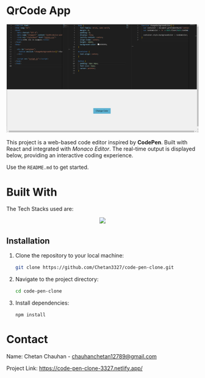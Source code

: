 <!-- ABOUT THE PROJECT -->
# QrCode App
![demo](image.png)

This project is a web-based code editor inspired by **CodePen**. Built with React and integrated with *Monaco Editor*. The real-time output is displayed below, providing an interactive coding experience.

Use the `README.md` to get started.

<!-- BUILT WITH -->
# Built With

The Tech Stacks used are:

<div align="center">
  <a href="https://skillicons.dev">
      <img src="https://skillicons.dev/icons?i=react" />
  </a>
</div>

## Installation

1. Clone the repository to your local machine:

   ```bash
   git clone https://github.com/Chetan3327/code-pen-clone.git
   ```
2. Navigate to the project directory:

   ```bash
   cd code-pen-clone
   ```
3. Install dependencies:

   ```bash
   npm install
   ```

<!-- CONTACT -->
# Contact

Name: Chetan Chauhan - chauhanchetan12789@gmail.com

Project Link: https://code-pen-clone-3327.netlify.app/